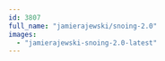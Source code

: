 ```yaml
---
id: 3807
full_name: "jamierajewski/snoing-2.0"
images: 
  - "jamierajewski-snoing-2.0-latest"
---
```

